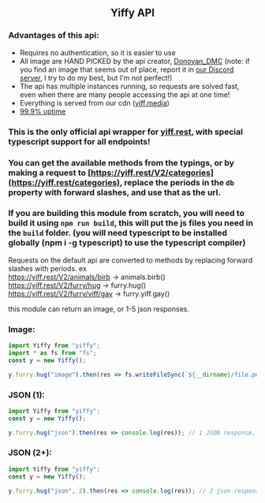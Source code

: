 ## <center>Yiffy API</center>

### Advantages of this api:
* Requires no authentication, so it is easier to use
* All image are HAND PICKED by the api creator, [Donovan_DMC](https://furry.cool) (note: if you find an image that seems out of place, report it in [our Discord server](https://yiff.rest/support), I try to do my best, but I'm not perfect!)
* The api has multiple instances running, so requests are solved fast, even when there are many people accessing the api at one time!
* Everything is served from our cdn ([yiff.media](https://yiff.media))
* [99.9% uptime](https://status.yiff.rest/)

### This is the **only** official api wrapper for [yiff.rest](https://docs.yiff.rest), with special typescript support for all endpoints!

### You can get the available methods from the typings, or by making a request to [https://yiff.rest/V2/categories](https://yiff.rest/categories), replace the periods in the `db` property with forward slashes, and use that as the url.

### If you are building this module from scratch, you will need to build it using `npm run build`, this will put the js files you need in the `build` folder. (you will need typescript to be installed globally (npm i -g typescript) to use the typescript compiler) 

Requests on the default api are converted to methods by replacing forward slashes with periods.
ex  
https://yiff.rest/V2/animals/birb -> animals.birb()  
https://yiff.rest/V2/furry/hug -> furry.hug()  
https://yiff.rest/V2/furry/yiff/gay -> furry.yiff.gay()  

this module can return an image, or 1-5 json responses.
### Image:
```ts
import Yiffy from "yiffy";
import * as fs from "fs";
const y = new Yiffy();

y.furry.hug("image").then(res => fs.writeFileSync(`${__dirname}/file.png`, res.image));
```

### JSON (1):
```ts
import Yiffy from "yiffy";
const y = new Yiffy();

y.furry.hug("json").then(res => console.log(res)); // 1 JSON response, "json" can be omitted
```

### JSON (2+):
```ts
import Yiffy from "yiffy";
const y = new Yiffy();

y.furry.hug("json", 2).then(res => console.log(res)); // 2 json responses, an array
```
